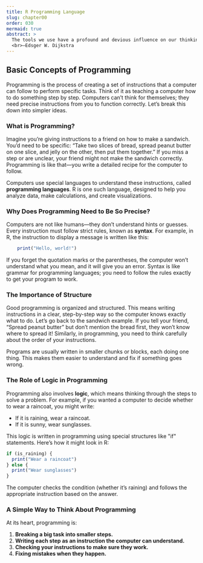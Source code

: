 ```yaml
---
title: R Programming Language
slug: chapter00
order: 030
mermaid: true
abstract: >
  The tools we use have a profound and devious influence on our thinking habits, and therefore, on our thinking abilities.
  <br>—Edsger W. Dijkstra
---
```


<!-- Start with creating a similarity between any activity and programming specially with creating food recepies as pans, and bowls can e used as variables to store values that has to be processed and operators like spoons and nives that can operate on the recipies ingrediants and logical decisions like if else is just like what to put or how we want dolma to be prepared and repeatitive tasks like rapping dolmas can be done using a loop-->
## Basic Concepts of Programming

Programming is the process of creating a set of instructions that a computer can follow to perform specific tasks. Think of it as teaching a computer how to do something step by step. Computers can’t think for themselves; they need precise instructions from you to function correctly. Let’s break this down into simpler ideas.

### What is Programming?

Imagine you’re giving instructions to a friend on how to make a sandwich. You’d need to be specific: “Take two slices of bread, spread peanut butter on one slice, and jelly on the other, then put them together.” If you miss a step or are unclear, your friend might not make the sandwich correctly. Programming is like that—you write a detailed recipe for the computer to follow.

Computers use special languages to understand these instructions, called **programming languages**. R is one such language, designed to help you analyze data, make calculations, and create visualizations.

### Why Does Programming Need to Be So Precise?

Computers are not like humans—they don’t understand hints or guesses. Every instruction must follow strict rules, known as **syntax**. For example, in R, the instruction to display a message is written like this:

```r
    print("Hello, world!")
```

If you forget the quotation marks or the parentheses, the computer won’t understand what you mean, and it will give you an error. Syntax is like grammar for programming languages; you need to follow the rules exactly to get your program to work.


### The Importance of Structure

Good programming is organized and structured. This means writing instructions in a clear, step-by-step way so the computer knows exactly what to do. Let’s go back to the sandwich example. If you tell your friend, “Spread peanut butter” but don’t mention the bread first, they won’t know where to spread it! Similarly, in programming, you need to think carefully about the order of your instructions.

Programs are usually written in smaller chunks or blocks, each doing one thing. This makes them easier to understand and fix if something goes wrong.

### The Role of Logic in Programming

Programming also involves **logic**, which means thinking through the steps to solve a problem. For example, if you wanted a computer to decide whether to wear a raincoat, you might write:

- If it is raining, wear a raincoat.
- If it is sunny, wear sunglasses.

This logic is written in programming using special structures like "if" statements. Here’s how it might look in R:

```r
if (is_raining) {
  print("Wear a raincoat")
} else {
  print("Wear sunglasses")
}
```

The computer checks the condition (whether it’s raining) and follows the appropriate instruction based on the answer.



### A Simple Way to Think About Programming

At its heart, programming is:

1. **Breaking a big task into smaller steps.**
2. **Writing each step as an instruction the computer can understand.**
3. **Checking your instructions to make sure they work.**
4. **Fixing mistakes when they happen.**